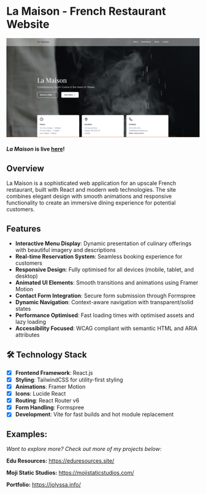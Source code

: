 # La Maison - French Restaurant Website

![](assets/20250208_030621_image.png)

#### *La Maison* is live [here](https://lamaison-ottawa.netlify.app/)!

## Overview

La Maison is a sophisticated web application for an upscale French restaurant, built with React and modern web technologies. The site combines elegant design with smooth animations and responsive functionality to create an immersive dining experience for potential customers.

## Features

- **Interactive Menu Display**: Dynamic presentation of culinary offerings with beautiful imagery and descriptions
- **Real-time Reservation System**: Seamless booking experience for customers
- **Responsive Design**: Fully optimised for all devices (mobile, tablet, and desktop)
- **Animated UI Elements**: Smooth transitions and animations using Framer Motion
- **Contact Form Integration**: Secure form submission through Formspree
- **Dynamic Navigation**: Context-aware navigation with transparent/solid states
- **Performance Optimised**: Fast loading times with optimised assets and lazy loading
- **Accessibility Focused**: WCAG compliant with semantic HTML and ARIA attributes

## 🛠 Technology Stack

- [X] **Frontend Framework**: React.js
- [X] **Styling**: TailwindCSS for utility-first styling
- [X] **Animations**: Framer Motion
- [X] **Icons**: Lucide React
- [X] **Routing**: React Router v6
- [X] **Form Handling**: Formspree
- [X] **Development**: Vite for fast builds and hot module replacement

## Examples:

*Want to explore more? Check out more of my projects below:*

**Edu Resources:** https://eduresources.site/

**Moji Static Studios:** https://mojistaticstudios.com/

**Portfolio:** https://jolyssa.info/
